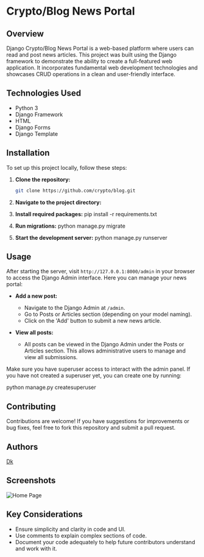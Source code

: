 # Crypto/Blog News Portal

## Overview

Django Crypto/Blog News Portal is a web-based platform where users can read and post news articles. This project was built using the Django framework to demonstrate the ability to create a full-featured web application. It incorporates fundamental web development technologies and showcases CRUD operations in a clean and user-friendly interface.

## Technologies Used

- Python 3
- Django Framework
- HTML
- Django Forms
- Django Template

## Installation

To set up this project locally, follow these steps:

1. **Clone the repository:**
   ```bash
   git clone https://github.com/crypto/blog.git
2. **Navigate to the project directory:**

3. **Install required packages:**
pip install -r requirements.txt
4. **Run migrations:**
python manage.py migrate
5. **Start the development server:**
python manage.py runserver

## Usage
After starting the server, visit `http://127.0.0.1:8000/admin` in your browser to access the Django Admin interface. Here you can manage your news portal:

- **Add a new post:**
  - Navigate to the Django Admin at `/admin`.
  - Go to Posts or Articles section (depending on your model naming).
  - Click on the 'Add' button to submit a new news article.

- **View all posts:**
  - All posts can be viewed in the Django Admin under the Posts or Articles section. This allows administrative users to manage and view all submissions.

Make sure you have superuser access to interact with the admin panel. If you have not created a superuser yet, you can create one by running:

python manage.py createsuperuser


## Contributing
Contributions are welcome! If you have suggestions for improvements or bug fixes, feel free to fork this repository and submit a pull request.

## Authors
[Dk](https://github.com/oscardkyou)


## Screenshots

![Home Page](/img/432.png)

## Key Considerations
- Ensure simplicity and clarity in code and UI.
- Use comments to explain complex sections of code.
- Document your code adequately to help future contributors understand and work with it.
